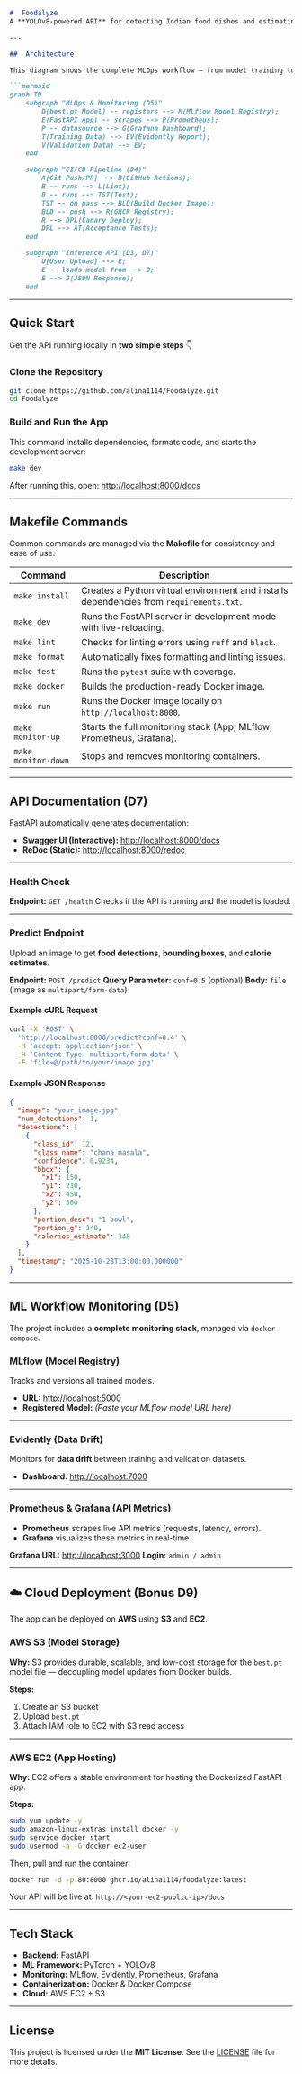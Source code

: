 ````markdown
#  Foodalyze
A **YOLOv8-powered API** for detecting Indian food dishes and estimating their calorie content.

---

##  Architecture

This diagram shows the complete MLOps workflow — from model training to a monitored API endpoint.

```mermaid
graph TD
    subgraph "MLOps & Monitoring (D5)"
        D[best.pt Model] -- registers --> M(MLflow Model Registry);
        E(FastAPI App) -- scrapes --> P(Prometheus);
        P -- datasource --> G(Grafana Dashboard);
        T(Training Data) --> EV(Evidently Report);
        V(Validation Data) --> EV;
    end

    subgraph "CI/CD Pipeline (D4)"
        A[Git Push/PR] --> B(GitHub Actions);
        B -- runs --> L(Lint);
        B -- runs --> TST(Test);
        TST -- on pass --> BLD(Build Docker Image);
        BLD -- push --> R(GHCR Registry);
        R --> DPL(Canary Deploy);
        DPL --> AT(Acceptance Tests);
    end

    subgraph "Inference API (D3, D7)"
        U[User Upload] --> E;
        E -- loads model from --> D;
        E --> J(JSON Response);
    end
````

---

##  Quick Start

Get the API running locally in **two simple steps** 👇

###  Clone the Repository

```bash
git clone https://github.com/alina1114/Foodalyze.git
cd Foodalyze
```

###  Build and Run the App

This command installs dependencies, formats code, and starts the development server:

```bash
make dev
```

After running this, open:
 [http://localhost:8000/docs](http://localhost:8000/docs)

---

## Makefile Commands

Common commands are managed via the **Makefile** for consistency and ease of use.

| Command             | Description                                                                             |
| ------------------- | --------------------------------------------------------------------------------------- |
| `make install`      | Creates a Python virtual environment and installs dependencies from `requirements.txt`. |
| `make dev`          | Runs the FastAPI server in development mode with live-reloading.                        |
| `make lint`         | Checks for linting errors using `ruff` and `black`.                                     |
| `make format`       | Automatically fixes formatting and linting issues.                                      |
| `make test`         | Runs the `pytest` suite with coverage.                                                  |
| `make docker`       | Builds the production-ready Docker image.                                               |
| `make run`          | Runs the Docker image locally on `http://localhost:8000`.                               |
| `make monitor-up`   | Starts the full monitoring stack (App, MLflow, Prometheus, Grafana).                    |
| `make monitor-down` | Stops and removes monitoring containers.                                                |

---

##  API Documentation (D7)

FastAPI automatically generates documentation:

* **Swagger UI (Interactive):** [http://localhost:8000/docs](http://localhost:8000/docs)
* **ReDoc (Static):** [http://localhost:8000/redoc](http://localhost:8000/redoc)

---

### Health Check

**Endpoint:** `GET /health`
Checks if the API is running and the model is loaded.

---

###  Predict Endpoint

Upload an image to get **food detections**, **bounding boxes**, and **calorie estimates**.

**Endpoint:** `POST /predict`
**Query Parameter:** `conf=0.5` (optional)
**Body:** `file` (image as `multipart/form-data`)

#### Example cURL Request

```bash
curl -X 'POST' \
  'http://localhost:8000/predict?conf=0.4' \
  -H 'accept: application/json' \
  -H 'Content-Type: multipart/form-data' \
  -F 'file=@/path/to/your/image.jpg'
```

#### Example JSON Response

```json
{
  "image": "your_image.jpg",
  "num_detections": 1,
  "detections": [
    {
      "class_id": 12,
      "class_name": "chana_masala",
      "confidence": 0.9234,
      "bbox": {
        "x1": 150,
        "y1": 210,
        "x2": 450,
        "y2": 500
      },
      "portion_desc": "1 bowl",
      "portion_g": 240,
      "calories_estimate": 348
    }
  ],
  "timestamp": "2025-10-28T13:00:00.000000"
}
```

---

##  ML Workflow Monitoring (D5)

The project includes a **complete monitoring stack**, managed via `docker-compose`.

### MLflow (Model Registry)

Tracks and versions all trained models.

* **URL:** [http://localhost:5000](http://localhost:5000)
* **Registered Model:** *(Paste your MLflow model URL here)*

---

###  Evidently (Data Drift)

Monitors for **data drift** between training and validation datasets.

* **Dashboard:** [http://localhost:7000](http://localhost:7000)

---

###  Prometheus & Grafana (API Metrics)

* **Prometheus** scrapes live API metrics (requests, latency, errors).
* **Grafana** visualizes these metrics in real-time.

**Grafana URL:** [http://localhost:3000](http://localhost:3000)
**Login:** `admin / admin`

---

## ☁️ Cloud Deployment (Bonus D9)

The app can be deployed on **AWS** using **S3** and **EC2**.

###  AWS S3 (Model Storage)

**Why:**
S3 provides durable, scalable, and low-cost storage for the `best.pt` model file — decoupling model updates from Docker builds.

**Steps:**

1. Create an S3 bucket
2. Upload `best.pt`
3. Attach IAM role to EC2 with S3 read access

---

###  AWS EC2 (App Hosting)

**Why:**
EC2 offers a stable environment for hosting the Dockerized FastAPI app.

**Steps:**

```bash
sudo yum update -y
sudo amazon-linux-extras install docker -y
sudo service docker start
sudo usermod -a -G docker ec2-user
```

Then, pull and run the container:

```bash
docker run -d -p 80:8000 ghcr.io/alina1114/foodalyze:latest
```

 Your API will be live at:
`http://<your-ec2-public-ip>/docs`

---

##  Tech Stack

* **Backend:** FastAPI
* **ML Framework:** PyTorch + YOLOv8
* **Monitoring:** MLflow, Evidently, Prometheus, Grafana
* **Containerization:** Docker & Docker Compose
* **Cloud:** AWS EC2 + S3

---

## License

This project is licensed under the **MIT License**.
See the [LICENSE](LICENSE) file for more details.

```


```
